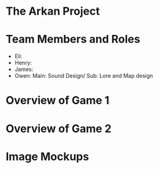 # The Arkan Project


# Team Members and Roles
* Eli:
* Henry:
* James:
* Owen: Main: Sound Design/ Sub: Lore and Map design

# Overview of Game 1

# Overview of Game 2

# Image Mockups
